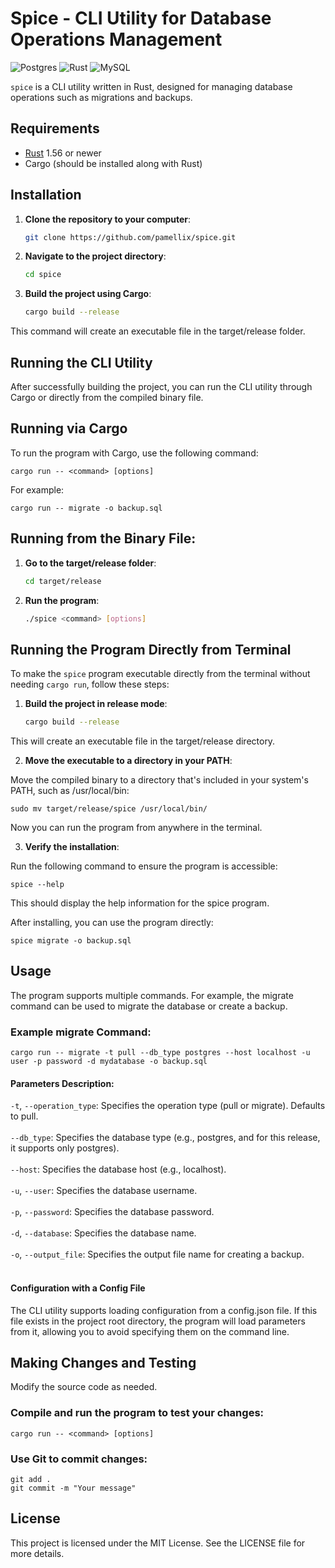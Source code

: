 # Spice - CLI Utility for Database Operations Management

![Postgres](https://img.shields.io/badge/postgres-%23316192.svg?style=for-the-badge&logo=postgresql&logoColor=white)
![Rust](https://img.shields.io/badge/rust-%23000000.svg?style=for-the-badge&logo=rust&logoColor=white)
![MySQL](https://img.shields.io/badge/mysql-4479A1.svg?style=for-the-badge&logo=mysql&logoColor=white)

`spice` is a CLI utility written in Rust, designed for managing database operations such as migrations and backups.

## Requirements

- [Rust](https://www.rust-lang.org/) 1.56 or newer
- Cargo (should be installed along with Rust)

## Installation

1. **Clone the repository to your computer**:

   ```sh
   git clone https://github.com/pamellix/spice.git
2. **Navigate to the project directory**:

    ```sh
    cd spice
3. **Build the project using Cargo**:

    ```sh
    cargo build --release
This command will create an executable file in the target/release folder.

## Running the CLI Utility

After successfully building the project, you can run the CLI utility through Cargo or directly from the compiled binary file.

## Running via Cargo

To run the program with Cargo, use the following command:

    cargo run -- <command> [options]
For example:

    cargo run -- migrate -o backup.sql
## Running from the Binary File:

1. **Go to the target/release folder**:
    ```sh
    cd target/release
2. **Run the program**:
    ```sh
    ./spice <command> [options]

## Running the Program Directly from Terminal

To make the `spice` program executable directly from the terminal without needing `cargo run`, follow these steps:

1. **Build the project in release mode**:

   ```sh
   cargo build --release

This will create an executable file in the target/release directory.

2. **Move the executable to a directory in your PATH**:

Move the compiled binary to a directory that's included in your system's PATH, such as /usr/local/bin:

    sudo mv target/release/spice /usr/local/bin/
Now you can run the program from anywhere in the terminal.

3. **Verify the installation**:

Run the following command to ensure the program is accessible:

    spice --help
This should display the help information for the spice program.

After installing, you can use the program directly:

    spice migrate -o backup.sql

## Usage

The program supports multiple commands. For example, the migrate command can be used to migrate the database or create a backup.

### Example migrate Command: 

    cargo run -- migrate -t pull --db_type postgres --host localhost -u user -p password -d mydatabase -o backup.sql
#### Parameters Description:

`-t`, `--operation_type`: Specifies the operation type (pull or migrate). Defaults to pull.<br><br>
`--db_type`: Specifies the database type (e.g., postgres, and for this release, it supports only postgres).<br><br>
`--host`: Specifies the database host (e.g., localhost).<br><br>
`-u`, `--user`: Specifies the database username.<br><br>
`-p`, `--password`: Specifies the database password.<br><br>
`-d`, `--database`: Specifies the database name.<br><br>
`-o`, `--output_file`: Specifies the output file name for creating a backup.<br><br>

#### Configuration with a Config File
The CLI utility supports loading configuration from a config.json file. If this file exists in the project root directory, the program will load parameters from it, allowing you to avoid specifying them on the command line.

## Making Changes and Testing
Modify the source code as needed.

### Compile and run the program to test your changes:

    cargo run -- <command> [options]

  
### Use Git to commit changes:

    git add .
    git commit -m "Your message"
  
## License
This project is licensed under the MIT License. See the LICENSE file for more details.
